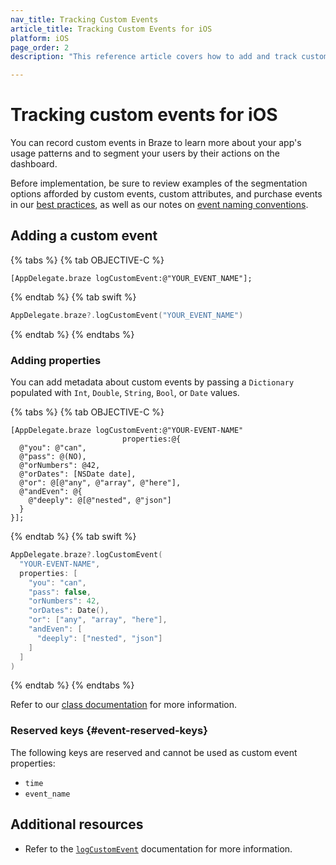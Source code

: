 ```yaml
---
nav_title: Tracking Custom Events
article_title: Tracking Custom Events for iOS
platform: iOS
page_order: 2
description: "This reference article covers how to add and track custom events for your iOS application."

---
```


# Tracking custom events for iOS

You can record custom events in Braze to learn more about your app's usage patterns and to segment your users by their actions on the dashboard.

Before implementation, be sure to review examples of the segmentation options afforded by custom events, custom attributes, and purchase events in our [best practices][0], as well as our notes on [event naming conventions]({{site.baseurl}}/user_guide/data_and_analytics/custom_data/event_naming_conventions/).

## Adding a custom event

{% tabs %}
{% tab OBJECTIVE-C %}

```objc
[AppDelegate.braze logCustomEvent:@"YOUR_EVENT_NAME"];
```

{% endtab %}
{% tab swift %}

```swift
AppDelegate.braze?.logCustomEvent("YOUR_EVENT_NAME")
```

{% endtab %}
{% endtabs %}

### Adding properties

You can add metadata about custom events by passing a `Dictionary` populated with `Int`, `Double`, `String`, `Bool`, or `Date` values.

{% tabs %}
{% tab OBJECTIVE-C %}

```objc
[AppDelegate.braze logCustomEvent:@"YOUR-EVENT-NAME"
                         properties:@{
  @"you": @"can",
  @"pass": @(NO),
  @"orNumbers": @42,
  @"orDates": [NSDate date],
  @"or": @[@"any", @"array", @"here"],
  @"andEven": @{
    @"deeply": @[@"nested", @"json"]
  }
}];
```

{% endtab %}
{% tab swift %}

```swift
AppDelegate.braze?.logCustomEvent(
  "YOUR-EVENT-NAME",
  properties: [
    "you": "can",
    "pass": false,
    "orNumbers": 42,
    "orDates": Date(),
    "or": ["any", "array", "here"],
    "andEven": [
      "deeply": ["nested", "json"]
    ]
  ]
)
```

{% endtab %}
{% endtabs %}

Refer to our [class documentation][4] for more information.

### Reserved keys {#event-reserved-keys}

The following keys are reserved and cannot be used as custom event properties:

- `time`
- `event_name`

## Additional resources

- Refer to the [`logCustomEvent`][3] documentation for more information.

[0]: {{site.baseurl}}/developer_guide/platform_wide/analytics_overview/#user-data-collection
[3]: https://braze-inc.github.io/braze-swift-sdk/documentation/brazekit/braze/logcustomevent(name:properties:fileid:line:) "logcustomevent documentation"
[4]: https://braze-inc.github.io/braze-swift-sdk/documentation/brazekit/braze/logcustomevent(name:properties:fileid:line:) "logcustomevent:withproperties documentation"
